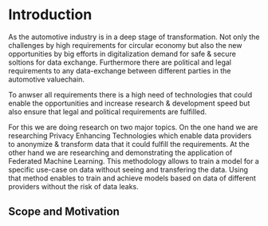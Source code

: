 # Introduction

As the automotive industry is in a deep stage of transformation. Not only the challenges by high requirements for circular economy but also the new opportunities by big efforts in digitalization demand for safe & secure soltions for data exchange. Furthermore there are political and legal requirements to any data-exchange between different parties in the automotive valuechain.

To anwser all requirements there is a high need of technologies that could enable the opportunities and increase research & development speed but also ensure that legal and political requirements are fulfilled. 

For this we are doing research on two major topics. On the one hand we are researching Privacy Enhancing Technologies which enable data providers to anonymize & transform data that it could fulfill the requirements. At the other hand we are researching and demonstrating the application of Federated Machine Learning. This methodology allows to train a model for a specific use-case on data without seeing and transfering the data. Using that method enables to train and achieve models based on data of different providers without the risk of data leaks.


## Scope and Motivation